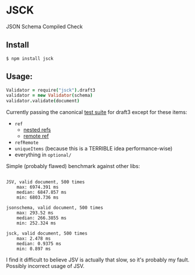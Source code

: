 # JSCK

JSON Schema Compiled Check


## Install

```
$ npm install jsck
```

## Usage:

```coffee
Validator = require("jsck").draft3
validator = new Validator(schema)
validator.validate(document)
```

Currently passing the canonical [test suite][canonical] for draft3 except for these items:

* `ref`
  * [nested refs](https://github.com/json-schema/JSON-Schema-Test-Suite/blob/develop/tests/draft3/ref.json#L106)
  * [remote ref](https://github.com/json-schema/JSON-Schema-Test-Suite/blob/develop/tests/draft3/ref.json#L129)
* `refRemote`
* `uniqueItems` (because this is a TERRIBLE idea performance-wise)
* everything in `optional/`

Simple (probably flawed) benchmark against other libs:

```

JSV, valid document, 500 times
    max: 6974.391 ms
    median: 6847.857 ms
    min: 6803.736 ms

jsonschema, valid document, 500 times
    max: 293.52 ms
    median: 266.3855 ms
    min: 252.324 ms

jsck, valid document, 500 times
    max: 2.478 ms
    median: 0.9375 ms
    min: 0.897 ms

```

I find it difficult to believe JSV is actually that slow, so it's probably my fault. Possibly incorrect usage of JSV.

[canonical]:https://github.com/json-schema/JSON-Schema-Test-Suite

